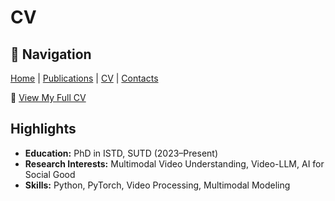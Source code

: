 # CV  

## 🔗 Navigation
[Home](index.md) | [Publications](publications.md) | [CV](cv.md) | [Contacts](contacts.md)

📄 [View My Full CV](cv.pdf)

## Highlights
- **Education:** PhD in ISTD, SUTD (2023–Present)  
- **Research Interests:** Multimodal Video Understanding, Video-LLM, AI for Social Good  
- **Skills:** Python, PyTorch, Video Processing, Multimodal Modeling
